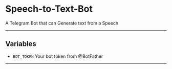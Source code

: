 # Speech-to-Text-Bot

A Telegram Bot that can Generate text from a Speech

---

## Variables

- `BOT_TOKEN` Your bot token from @BotFather

---
